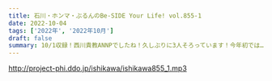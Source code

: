 ```yaml
---
title: 石川・ホンマ・ぶるんのBe-SIDE Your Life! vol.855-1
date: 2022-10-04
tags: ['2022年', '2022年10月']
draft: false
summary: 10/1収録！西川貴教ANNPでしたね！久しぶりに3人そろっています！今年初では…！？
---
```


http://project-phi.ddo.jp/ishikawa/ishikawa855_1.mp3
